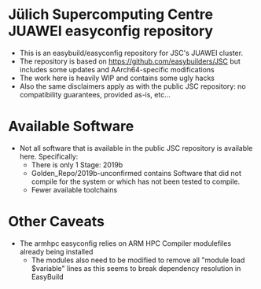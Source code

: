 # Jülich Supercomputing Centre JUAWEI easyconfig repository

* This is an easybuild/easyconfig repository for JSC's JUAWEI cluster.
* The repository is based on https://github.com/easybuilders/JSC but includes some updates and AArch64-specific modifications
* The work here is heavily WIP and contains some ugly hacks
* Also the same disclaimers apply as with the public JSC repository: no compatibility guarantees, provided as-is, etc...

# Available Software

* Not all software that is available in the public JSC repository is available here. Specifically:
    * There is only 1 Stage: 2019b
    * Golden\_Repo/2019b-unconfirmed  contains Software that did not compile for the system or which has not been tested to compile.
    * Fewer available toolchains

# Other Caveats

* The armhpc easyconfig relies on ARM HPC Compiler modulefiles already being installed
    * The modules also need to be modified to remove all "module load $variable" lines as this seems to break dependency resolution in EasyBuild